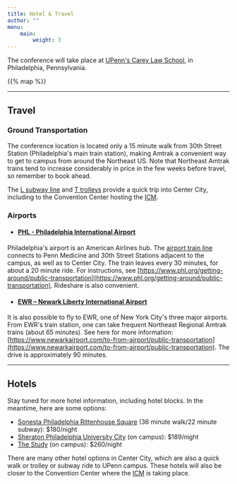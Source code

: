 ```yaml
---
title: Hotel & Travel
author: ""
menu:
    main:
        weight: 3
---
```


The conference will take place at [UPenn's Carey Law School](https://www.law.upenn.edu/), in Philadelphia, Pennsylvania.

{{% map %}}

---

## Travel

### Ground Transportation

The conference location is located only a 15 minute walk from 30th Street Station (Philadelphia's main train station), making Amtrak a convenient way to get to campus from around the Northeast US.
Note that Northeast Amtrak trains tend to increase considerably in price in the few weeks before travel, so remember to book ahead.

The [L subway line](https://www.septa.org/schedules/L1) and [T trolleys](https://www.septa.org/schedules/T) provide a quick trip into Center City, including to the Convention Center hosting the [ICM](https://www.icm2026.org/).


### Airports
- #### [PHL - Philadelphia International Airport](https://www.phl.org/)
Philadelphia's airport is an American Airlines hub.
The [airport train line](https://www.septa.org/schedules/AIR) connects to Penn Medicine and 30th Street Stations adjacent to the campus, as well as to Center City. The train leaves every 30 minutes, for about a 20 minute ride. For instructions, see [https://www.phl.org/getting-around/public-transportation](https://www.phl.org/getting-around/public-transportation).
Rideshare is also convenient.

- #### [EWR – Newark Liberty International Airport](https://www.newarkairport.com/)
It is also possible to fly to EWR, one of New York City's three major airports. From EWR's train station, one can take frequent Northeast Regional Amtrak trains (about 65 minutes). See here for more information: [https://www.newarkairport.com/to-from-airport/public-transportation](https://www.newarkairport.com/to-from-airport/public-transportation). The drive is approximately 90 minutes. 

---

## Hotels

Stay tuned for more hotel information, including hotel blocks.
In the meantime, here are some options:

- [Sonesta Philadelphia Rittenhouse Square](https://www.sonesta.com/sonesta-hotels-resorts/pa/philadelphia/sonesta-philadelphia-rittenhouse-square) (36 minute walk/22 minute subway): $180/night
- [Sheraton Philadelphia University City](https://www.marriott.com/en-us/hotels/phlus-sheraton-philadelphia-university-city-hotel/overview/) (on campus): $189/night
- [The Study](https://www.thestudyatuniversitycity.com/) (on campus): $260/night

There are many other hotel options in Center City, which are also a quick walk or trolley or subway ride to UPenn campus.
These hotels will also be closer to the Convention Center where the [ICM](https://icm2026.org/) is taking place.